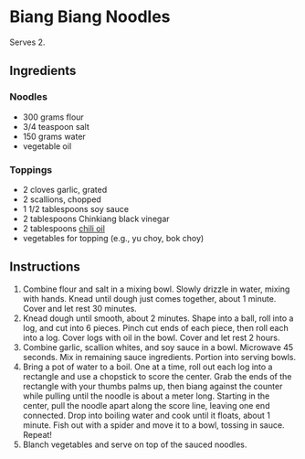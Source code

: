 # Biang Biang Noodles

Serves 2.

## Ingredients

### Noodles

- 300 grams flour
- 3/4 teaspoon salt
- 150 grams water
- vegetable oil

### Toppings

- 2 cloves garlic, grated
- 2 scallions, chopped
- 1 1/2 tablespoons soy sauce
- 2 tablespoons Chinkiang black vinegar
- 2 tablespoons [chili oil](chili-oil.md)
- vegetables for topping (e.g., yu choy, bok choy)

## Instructions

1. Combine flour and salt in a mixing bowl. Slowly drizzle in water, mixing with hands. Knead until dough just comes together, about 1 minute. Cover and let rest 30 minutes.
2. Knead dough until smooth, about 2 minutes. Shape into a ball, roll into a log, and cut into 6 pieces. Pinch cut ends of each piece, then roll each into a log. Cover logs with oil in the bowl. Cover and let rest 2 hours.
3. Combine garlic, scallion whites, and soy sauce in a bowl. Microwave 45 seconds. Mix in remaining sauce ingredients. Portion into serving bowls.
4. Bring a pot of water to a boil. One at a time, roll out each log into a rectangle and use a chopstick to score the center. Grab the ends of the rectangle with your thumbs palms up, then biang against the counter while pulling until the noodle is about a meter long. Starting in the center, pull the noodle apart along the score line, leaving one end connected. Drop into boiling water and cook until it floats, about 1 minute. Fish out with a spider and move it to a bowl, tossing in sauce. Repeat!
5. Blanch vegetables and serve on top of the sauced noodles.
